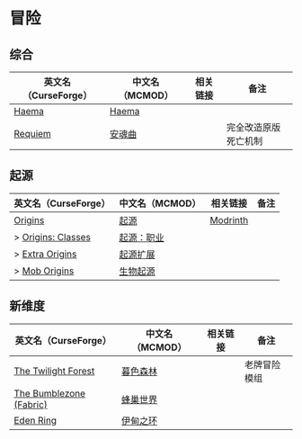 # 冒险

## 综合

| 英文名（CurseForge）                                            | 中文名（MCMOD）                                | 相关链接 | 备注                 |
| --------------------------------------------------------------- | ---------------------------------------------- | -------- | -------------------- |
| [Haema](https://www.curseforge.com/minecraft/mc-mods/haema)     | [Haema](https://www.mcmod.cn/class/2836.html)  |          |                      |
| [Requiem](https://www.curseforge.com/minecraft/mc-mods/requiem) | [安魂曲](https://www.mcmod.cn/class/1150.html) |          | 完全改造原版死亡机制 |

## 起源

| 英文名（CurseForge）                                                               | 中文名（MCMOD）                                    | 相关链接                                         | 备注 |
| ---------------------------------------------------------------------------------- | -------------------------------------------------- | ------------------------------------------------ | ---- |
| [Origins](https://www.curseforge.com/minecraft/mc-mods/origins)                    | [起源](https://www.mcmod.cn/class/3111.html)       | [Modrinth](https://www.modrinth.com/mod/origins) |      |
| > [Origins: Classes](https://www.curseforge.com/minecraft/mc-mods/origins-classes) | [起源：职业](https://www.mcmod.cn/class/3134.html) |                                                  |      |
| > [Extra Origins](https://www.curseforge.com/minecraft/mc-mods/extra-origins)      | [起源扩展](https://www.mcmod.cn/class/3117.html)   |                                                  |      |
| > [Mob Origins](https://www.curseforge.com/minecraft/mc-mods/mob-origins)          | [生物起源](https://www.mcmod.cn/class/3603.html)   |                                                  |      |

## 新维度

| 英文名（CurseForge）                                                                          | 中文名（MCMOD）                                  | 相关链接 | 备注         |
| --------------------------------------------------------------------------------------------- | ------------------------------------------------ | -------- | ------------ |
| [The Twilight Forest](https://www.curseforge.com/minecraft/mc-mods/the-twilight-forest)       | [暮色森林](https://www.mcmod.cn/class/61.html)   |          | 老牌冒险模组 |
| [The Bumblezone (Fabric)](https://www.curseforge.com/minecraft/mc-mods/the-bumblezone-fabric) | [蜂巢世界](https://www.mcmod.cn/class/2489.html) |          |              |
| [Eden Ring](https://www.curseforge.com/minecraft/mc-mods/eden-ring)                           | [伊甸之环](https://www.mcmod.cn/class/5122.html) |          |              |
